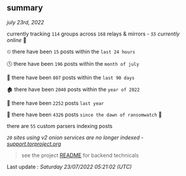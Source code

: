 
## summary
_july 23rd, 2022_

currently tracking `114` groups across `168` relays & mirrors - _`55` currently online_ 📡

⏲ there have been `15` posts within the `last 24 hours`

🕓 there have been `196` posts within the `month of july`

📅 there have been `807` posts within the `last 90 days`

🏚 there have been `2040` posts within the `year of 2022`

🚀 there have been `2252` posts `last year`

🦕 there have been `4326` posts `since the dawn of ransomwatch` 🐣

there are `55` custom parsers indexing posts

_`20` sites using v2 onion services are no longer indexed - [support.torproject.org](https://support.torproject.org/onionservices/v2-deprecation/)_

> see the project [README](https://github.com/jmousqueton/ransomwatch#readme) for backend technicals



Last update : _Saturday 23/07/2022 05:21:02 (UTC)_

